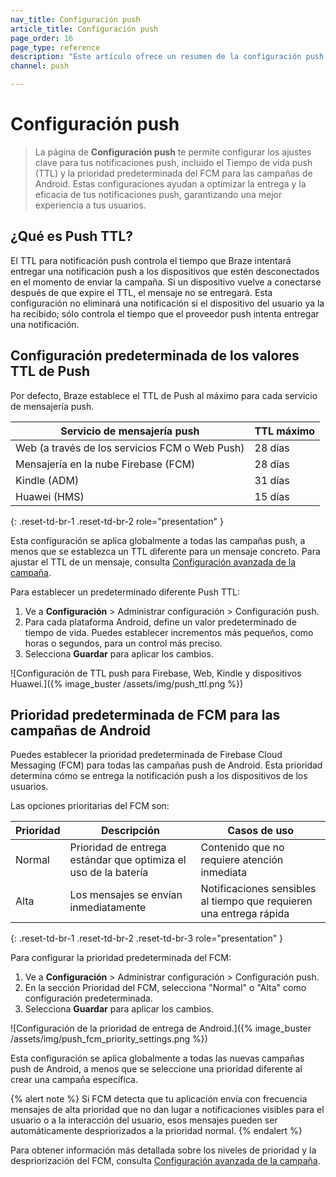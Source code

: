 ```yaml
---
nav_title: Configuración push
article_title: Configuración push
page_order: 16
page_type: reference
description: "Este artículo ofrece un resumen de la configuración push en el panel de Braze."
channel: push

---
```


# Configuración push

> La página de **Configuración push** te permite configurar los ajustes clave para tus notificaciones push, incluido el Tiempo de vida push (TTL) y la prioridad predeterminada del FCM para las campañas de Android. Estas configuraciones ayudan a optimizar la entrega y la eficacia de tus notificaciones push, garantizando una mejor experiencia a tus usuarios.

## ¿Qué es Push TTL?

El TTL para notificación push controla el tiempo que Braze intentará entregar una notificación push a los dispositivos que estén desconectados en el momento de enviar la campaña. Si un dispositivo vuelve a conectarse después de que expire el TTL, el mensaje no se entregará. Esta configuración no eliminará una notificación si el dispositivo del usuario ya la ha recibido; sólo controla el tiempo que el proveedor push intenta entregar una notificación.

## Configuración predeterminada de los valores TTL de Push

Por defecto, Braze establece el TTL de Push al máximo para cada servicio de mensajería push. 

| Servicio de mensajería push | TTL máximo |
| --- | --- |
| Web (a través de los servicios FCM o Web Push) | 28 días |
| Mensajería en la nube Firebase (FCM) | 28 días |
| Kindle (ADM) | 31 días |
| Huawei (HMS) | 15 días |
{: .reset-td-br-1 .reset-td-br-2 role="presentation" }

Esta configuración se aplica globalmente a todas las campañas push, a menos que se establezca un TTL diferente para un mensaje concreto. Para ajustar el TTL de un mensaje, consulta [Configuración avanzada de la campaña]({{site.baseurl}}/user_guide/message_building_by_channel/push/android/advanced_campaign_settings/#ttl).

Para establecer un predeterminado diferente Push TTL:

1. Ve a **Configuración** > Administrar configuración > Configuración push.
2. Para cada plataforma Android, define un valor predeterminado de tiempo de vida. Puedes establecer incrementos más pequeños, como horas o segundos, para un control más preciso.
3. Selecciona **Guardar** para aplicar los cambios.

\![Configuración de TTL push para Firebase, Web, Kindle y dispositivos Huawei.]({% image_buster /assets/img/push_ttl.png %})

## Prioridad predeterminada de FCM para las campañas de Android

Puedes establecer la prioridad predeterminada de Firebase Cloud Messaging (FCM) para todas las campañas push de Android. Esta prioridad determina cómo se entrega la notificación push a los dispositivos de los usuarios.

Las opciones prioritarias del FCM son:

| Prioridad | Descripción | Casos de uso |
| --- | --- | --- |
| Normal | Prioridad de entrega estándar que optimiza el uso de la batería | Contenido que no requiere atención inmediata |
| Alta | Los mensajes se envían inmediatamente | Notificaciones sensibles al tiempo que requieren una entrega rápida |
{: .reset-td-br-1 .reset-td-br-2 .reset-td-br-3 role="presentation" }

Para configurar la prioridad predeterminada del FCM:

1. Ve a **Configuración** > Administrar configuración > Configuración push.
2. En la sección Prioridad del FCM, selecciona "Normal" o "Alta" como configuración predeterminada.
3. Selecciona **Guardar** para aplicar los cambios.

\![Configuración de la prioridad de entrega de Android.]({% image_buster /assets/img/push_fcm_priority_settings.png %})

Esta configuración se aplica globalmente a todas las nuevas campañas push de Android, a menos que se seleccione una prioridad diferente al crear una campaña específica. 

{% alert note %}
Si FCM detecta que tu aplicación envía con frecuencia mensajes de alta prioridad que no dan lugar a notificaciones visibles para el usuario o a la interacción del usuario, esos mensajes pueden ser automáticamente despriorizados a la prioridad normal.
{% endalert %}

Para obtener información más detallada sobre los niveles de prioridad y la despriorización del FCM, consulta [Configuración avanzada de la campaña]({{site.baseurl}}/user_guide/message_building_by_channel/push/android/advanced_campaign_settings/#fcm-priority).

